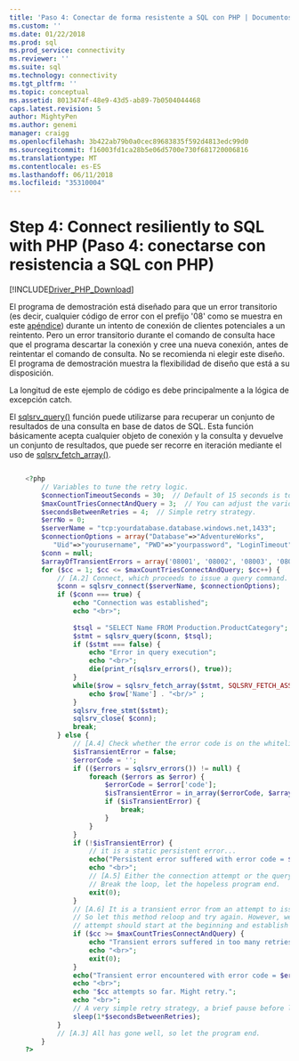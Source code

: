 ```yaml
---
title: 'Paso 4: Conectar de forma resistente a SQL con PHP | Documentos de Microsoft'
ms.custom: ''
ms.date: 01/22/2018
ms.prod: sql
ms.prod_service: connectivity
ms.reviewer: ''
ms.suite: sql
ms.technology: connectivity
ms.tgt_pltfrm: ''
ms.topic: conceptual
ms.assetid: 8013474f-48e9-43d5-ab89-7b0504044468
caps.latest.revision: 5
author: MightyPen
ms.author: genemi
manager: craigg
ms.openlocfilehash: 3b422ab79b0a0cec89683835f592d4813edc99d0
ms.sourcegitcommit: f16003fd1ca28b5e06d5700e730f681720006816
ms.translationtype: MT
ms.contentlocale: es-ES
ms.lasthandoff: 06/11/2018
ms.locfileid: "35310004"
---
```

# <a name="step-4-connect-resiliently-to-sql-with-php"></a>Step 4: Connect resiliently to SQL with PHP (Paso 4: conectarse con resistencia a SQL con PHP)
[!INCLUDE[Driver_PHP_Download](../../includes/driver_php_download.md)]

  
El programa de demostración está diseñado para que un error transitorio (es decir, cualquier código de error con el prefijo '08' como se muestra en este [apéndice](https://docs.microsoft.com/en-us/sql/odbc/reference/appendixes/appendix-a-odbc-error-codes)) durante un intento de conexión de clientes potenciales a un reintento. Pero un error transitorio durante el comando de consulta hace que el programa descartar la conexión y cree una nueva conexión, antes de reintentar el comando de consulta. No se recomienda ni elegir este diseño. El programa de demostración muestra la flexibilidad de diseño que está a su disposición.  
  
La longitud de este ejemplo de código es debe principalmente a la lógica de excepción catch.   
  
El [sqlsrv_query()](../../connect/php/sqlsrv-query.md) función puede utilizarse para recuperar un conjunto de resultados de una consulta en base de datos de SQL. Esta función básicamente acepta cualquier objeto de conexión y la consulta y devuelve un conjunto de resultados, que puede ser recorre en iteración mediante el uso de [sqlsrv_fetch_array()](../../connect/php/sqlsrv-fetch-array.md). 
  
```php

    <?php  
        // Variables to tune the retry logic.    
        $connectionTimeoutSeconds = 30;  // Default of 15 seconds is too short over the Internet, sometimes.  
        $maxCountTriesConnectAndQuery = 3;  // You can adjust the various retry count values.  
        $secondsBetweenRetries = 4;  // Simple retry strategy.  
        $errNo = 0;  
        $serverName = "tcp:yourdatabase.database.windows.net,1433";  
        $connectionOptions = array("Database"=>"AdventureWorks",  
           "Uid"=>"yourusername", "PWD"=>"yourpassword", "LoginTimeout" => $connectionTimeoutSeconds);  
        $conn = null;  
        $arrayOfTransientErrors = array('08001', '08002', '08003', '08004', '08007', '08S01'); 
        for ($cc = 1; $cc <= $maxCountTriesConnectAndQuery; $cc++) {  
            // [A.2] Connect, which proceeds to issue a query command.  
            $conn = sqlsrv_connect($serverName, $connectionOptions);    
            if ($conn === true) {  
                echo "Connection was established";  
                echo "<br>";  
  
                $tsql = "SELECT Name FROM Production.ProductCategory";  
                $stmt = sqlsrv_query($conn, $tsql);  
                if ($stmt === false) {
                    echo "Error in query execution";  
                    echo "<br>";  
                    die(print_r(sqlsrv_errors(), true));  
                }
                while($row = sqlsrv_fetch_array($stmt, SQLSRV_FETCH_ASSOC)) {     
                    echo $row['Name'] . "<br/>" ;
                }  
                sqlsrv_free_stmt($stmt);  
                sqlsrv_close( $conn); 
                break;  
            } else {    
                // [A.4] Check whether the error code is on the whitelist of transients.  
                $isTransientError = false;  
                $errorCode = '';
                if (($errors = sqlsrv_errors()) != null) {
                    foreach ($errors as $error) {  
                        $errorCode = $error['code'];
                        $isTransientError = in_array($errorCode, $arrayOfTransientErrors);
                        if ($isTransientError) {
                            break;
                        }
                    }
                }  
                if (!$isTransientError) { 
                    // it is a static persistent error...
                    echo("Persistent error suffered with error code = $errorCode. Program will terminate.");  
                    echo "<br>";  
                    // [A.5] Either the connection attempt or the query command attempt suffered a persistent error condition.  
                    // Break the loop, let the hopeless program end.  
                    exit(0);  
                }  
                // [A.6] It is a transient error from an attempt to issue a query command.  
                // So let this method reloop and try again. However, we recommend that the new query  
                // attempt should start at the beginning and establish a new connection.  
                if ($cc >= $maxCountTriesConnectAndQuery) {  
                    echo "Transient errors suffered in too many retries - $cc. Program will terminate.";  
                    echo "<br>";  
                    exit(0);  
                }  
                echo("Transient error encountered with error code = $errorCode. Program might retry by itself.");    
                echo "<br>";  
                echo "$cc attempts so far. Might retry.";  
                echo "<br>";  
                // A very simple retry strategy, a brief pause before looping.  
                sleep(1*$secondsBetweenRetries);  
            }  
            // [A.3] All has gone well, so let the program end.  
        }  
    ?>
```
